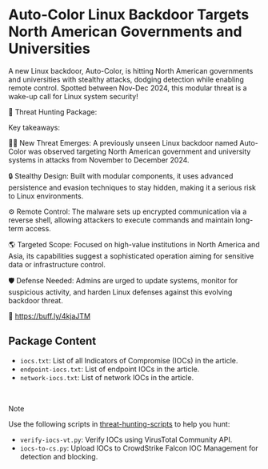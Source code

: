 # Auto-Color Linux Backdoor Targets North American Governments and Universities

A new Linux backdoor, Auto-Color, is hitting North American governments and universities with stealthy attacks, dodging detection while enabling remote control. Spotted between Nov-Dec 2024, this modular threat is a wake-up call for Linux system security!

🎯 Threat Hunting Package:

Key takeaways:

🕵️‍♂️ New Threat Emerges: A previously unseen Linux backdoor named Auto-Color was observed targeting North American government and university systems in attacks from November to December 2024.

🔒 Stealthy Design: Built with modular components, it uses advanced persistence and evasion techniques to stay hidden, making it a serious risk to Linux environments.

⚙️ Remote Control: The malware sets up encrypted communication via a reverse shell, allowing attackers to execute commands and maintain long-term access.

🌎 Targeted Scope: Focused on high-value institutions in North America and Asia, its capabilities suggest a sophisticated operation aiming for sensitive data or infrastructure control.

🛡️ Defense Needed: Admins are urged to update systems, monitor for suspicious activity, and harden Linux defenses against this evolving backdoor threat.

🔗 https://buff.ly/4kjaJTM

## Package Content

- `iocs.txt`: List of all Indicators of Compromise (IOCs) in the article.
- `endpoint-iocs.txt`: List of endpoint IOCs in the article.
- `network-iocs.txt`: List of network IOCs in the article.

<br>

> [!NOTE]
> Use the following scripts in [threat-hunting-scripts](../../threat-hunting-scripts/) to help you hunt:
>
> - `verify-iocs-vt.py`: Verify IOCs using VirusTotal Community API.
> - `iocs-to-cs.py`: Upload IOCs to CrowdStrike Falcon IOC Management for detection and blocking.
